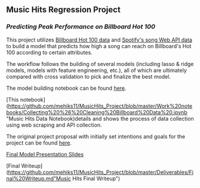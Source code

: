 ##  Music Hits Regression Project 
### *Predicting Peak Performance on Billboard Hot 100*


This project utilizes [Billboard Hot 100 data](https://www.billboard.com/charts/hot-100 "Billboard Hot 100") and [Spotify's song Web API data](https://developer.spotify.com/documentation/web-api/ "Spotify Web API") to build a model that predicts how high a song can reach on Billboard's Hot 100 according to certain attributes. 

The workflow follows the building of several models (including lasso & ridge models, models with feature engineering, etc.), all of which are ultimately compared with cross validation to pick and finalize the best model.

The model building notebook can be found [here](https://github.com/mehiks11/MusicHits_Project/blob/master/MusicHits%20Model%20Building.ipynb "Music Hits Modeling Notebook").


[This notebook](https://github.com/mehiks11/MusicHits_Project/blob/master/Work%20notebooks/Collecting%20%26%20Cleaning%20Billboard%20Data%20.ipynb "Music Hits Data Notebook)details and shows the process of data collection using web scraping and API collection.

The original project proposal with initially set intentions and goals for the project can be found [here](https://github.com/mehiks11/MusicHits_Project/blob/master/Deliverables/Proposal.md "Project Proposal").

[Final Model Presentation Slides](https://github.com/mehiks11/MusicHits_Project/blob/master/Music%20Hits%20Linear%20Regression%20Presentation.pdf "Presentation Slides")

[Final Writeup](https://github.com/mehiks11/MusicHits_Project/blob/master/Deliverables/Final%20Writeup.md"Music Hits Final Writeup") 
